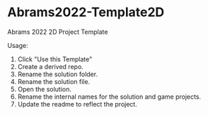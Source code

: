 # Abrams2022-Template2D
Abrams 2022 2D Project Template

Usage:
1. Click "Use this Template"
2. Create a derived repo.
3. Rename the solution folder.
4. Rename the solution file.
5. Open the solution.
6. Rename the internal names for the solution and game projects.
7. Update the readme to reflect the project.